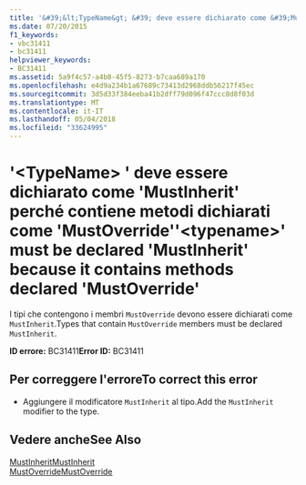 ```yaml
---
title: '&#39;&lt;TypeName&gt; &#39; deve essere dichiarato come &#39;MustInherit&#39; perché contiene metodi dichiarati come &#39;MustOverride&#39;'
ms.date: 07/20/2015
f1_keywords:
- vbc31411
- bc31411
helpviewer_keywords:
- BC31411
ms.assetid: 5a9f4c57-a4b8-45f5-8273-b7caa689a170
ms.openlocfilehash: e4d9a234b1a67689c73413d2968ddb56217f45ec
ms.sourcegitcommit: 3d5d33f384eeba41b2dff79d096f47ccc8d8f03d
ms.translationtype: MT
ms.contentlocale: it-IT
ms.lasthandoff: 05/04/2018
ms.locfileid: "33624995"
---
```

# <a name="39lttypenamegt39-must-be-declared-39mustinherit39-because-it-contains-methods-declared-39mustoverride39"></a><span data-ttu-id="b2e32-102">&#39;&lt;TypeName&gt; &#39; deve essere dichiarato come &#39;MustInherit&#39; perché contiene metodi dichiarati come &#39;MustOverride&#39;</span><span class="sxs-lookup"><span data-stu-id="b2e32-102">&#39;&lt;typename&gt;&#39; must be declared &#39;MustInherit&#39; because it contains methods declared &#39;MustOverride&#39;</span></span>
<span data-ttu-id="b2e32-103">I tipi che contengono i membri `MustOverride` devono essere dichiarati come `MustInherit`.</span><span class="sxs-lookup"><span data-stu-id="b2e32-103">Types that contain `MustOverride` members must be declared `MustInherit`.</span></span>  
  
 <span data-ttu-id="b2e32-104">**ID errore:** BC31411</span><span class="sxs-lookup"><span data-stu-id="b2e32-104">**Error ID:** BC31411</span></span>  
  
## <a name="to-correct-this-error"></a><span data-ttu-id="b2e32-105">Per correggere l'errore</span><span class="sxs-lookup"><span data-stu-id="b2e32-105">To correct this error</span></span>  
  
-   <span data-ttu-id="b2e32-106">Aggiungere il modificatore `MustInherit` al tipo.</span><span class="sxs-lookup"><span data-stu-id="b2e32-106">Add the `MustInherit` modifier to the type.</span></span>  
  
## <a name="see-also"></a><span data-ttu-id="b2e32-107">Vedere anche</span><span class="sxs-lookup"><span data-stu-id="b2e32-107">See Also</span></span>  
 [<span data-ttu-id="b2e32-108">MustInherit</span><span class="sxs-lookup"><span data-stu-id="b2e32-108">MustInherit</span></span>](../../visual-basic/language-reference/modifiers/mustinherit.md)  
 [<span data-ttu-id="b2e32-109">MustOverride</span><span class="sxs-lookup"><span data-stu-id="b2e32-109">MustOverride</span></span>](../../visual-basic/language-reference/modifiers/mustoverride.md)
